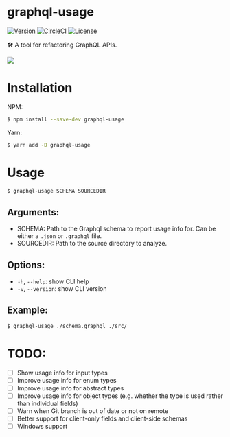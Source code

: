 # graphql-usage

[![Version](https://img.shields.io/npm/v/graphql-usage.svg)](https://npmjs.org/package/graphql-usage)
[![CircleCI](https://circleci.com/gh/CDThomas/graphql-usage/tree/master.svg?style=shield)](https://circleci.com/gh/CDThomas/graphql-usage/tree/master)
[![License](https://img.shields.io/npm/l/graphql-usage.svg)](https://github.com/CDThomas/graphql-usage/blob/master/package.json)

🛠 A tool for refactoring GraphQL APIs.

![](/demo.gif)

# Installation

NPM:

```bash
$ npm install --save-dev graphql-usage
```

Yarn:

```bash
$ yarn add -D graphql-usage
```

# Usage

```bash
$ graphql-usage SCHEMA SOURCEDIR
```

## Arguments:

- SCHEMA: Path to the Graphql schema to report usage info for. Can be either a `.json` or `.graphql` file.
- SOURCEDIR: Path to the source directory to analyze.

## Options:

- `-h`, `--help`: show CLI help
- `-v`, `--version`: show CLI version

## Example:

```bash
$ graphql-usage ./schema.graphql ./src/
```

# TODO:

- [ ] Show usage info for input types
- [ ] Improve usage info for enum types
- [ ] Improve usage info for abstract types
- [ ] Improve usage info for object types (e.g. whether the type is used rather than individual fields)
- [ ] Warn when Git branch is out of date or not on remote
- [ ] Better support for client-only fields and client-side schemas
- [ ] Windows support
